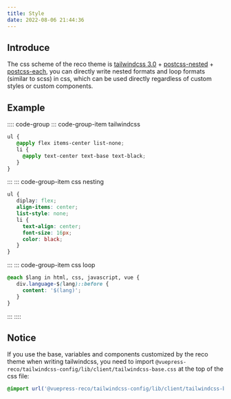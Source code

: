```yaml
---
title: Style
date: 2022-08-06 21:44:36
---
```


## Introduce

The css scheme of the reco theme is [tailwindcss 3.0](https://tailwindcss.com/docs/installation) + [postcss-nested](https://github.com/postcss/postcss-nested) + [postcss-each](https://github.com/madyankin/postcss-each), you can directly write nested formats and loop formats (similar to scss) in css, which can be used directly regardless of custom styles or custom components.

## Example

:::: code-group
::: code-group-item tailwindcss
````css
ul {
   @apply flex items-center list-none;
   li {
     @apply text-center text-base text-black;
   }
}
````
:::
::: code-group-item css nesting
````css
ul {
   diplay: flex;
   align-items: center;
   list-style: none;
   li {
     text-align: center;
     font-size: 16px;
     color: black;
   }
}
````
:::
::: code-group-item css loop
````css
@each $lang in html, css, javascript, vue {
   div.language-$(lang)::before {
     content: '$(lang)';
   }
}
````
:::
::::

## Notice

If you use the base, variables and components customized by the reco theme when writing tailwindcss, you need to import `@vuepress-reco/tailwindcss-config/lib/client/tailwindcss-base.css` at the top of the css file:

````css
@import url('@vuepress-reco/tailwindcss-config/lib/client/tailwindcss-base.css');
````